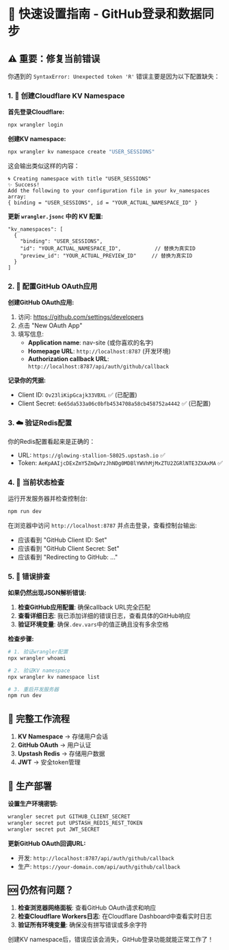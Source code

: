 # 🚀 快速设置指南 - GitHub登录和数据同步

## ⚠️ 重要：修复当前错误

你遇到的 `SyntaxError: Unexpected token 'R'` 错误主要是因为以下配置缺失：

### 1. 🔑 创建Cloudflare KV Namespace

**首先登录Cloudflare:**
```bash
npx wrangler login
```

**创建KV namespace:**
```bash
npx wrangler kv namespace create "USER_SESSIONS"
```

这会输出类似这样的内容：
```
🌀 Creating namespace with title "USER_SESSIONS"
✨ Success!
Add the following to your configuration file in your kv_namespaces array:
{ binding = "USER_SESSIONS", id = "YOUR_ACTUAL_NAMESPACE_ID" }
```

**更新 `wrangler.jsonc` 中的 KV 配置:**
```jsonc
"kv_namespaces": [
  {
    "binding": "USER_SESSIONS",
    "id": "YOUR_ACTUAL_NAMESPACE_ID",           // 替换为真实ID
    "preview_id": "YOUR_ACTUAL_PREVIEW_ID"     // 替换为真实ID
  }
]
```

### 2. 🐙 配置GitHub OAuth应用

**创建GitHub OAuth应用:**

1. 访问: https://github.com/settings/developers
2. 点击 "New OAuth App"
3. 填写信息:
   - **Application name**: nav-site (或你喜欢的名字)
   - **Homepage URL**: `http://localhost:8787` (开发环境)
   - **Authorization callback URL**: `http://localhost:8787/api/auth/github/callback`

**记录你的凭据:**
- Client ID: `Ov23liKipGcajk33VBXL` ✅ (已配置)
- Client Secret: `6e65da533a06c0bfb4534708a58cb458752a4442` ✅ (已配置)

### 3. ☁️ 验证Redis配置

你的Redis配置看起来是正确的：
- URL: `https://glowing-stallion-58025.upstash.io` ✅
- Token: `AeKpAAIjcDExZmY5ZmQwYzJhNDg0MDBlYWVhMjMxZTU2ZGRlNTE3ZXAxMA` ✅

### 4. 🔧 当前状态检查

运行开发服务器并检查控制台:
```bash
npm run dev
```

在浏览器中访问 `http://localhost:8787` 并点击登录，查看控制台输出:
- 应该看到 "GitHub Client ID: Set"
- 应该看到 "GitHub Client Secret: Set"
- 应该看到 "Redirecting to GitHub: ..."

### 5. 🐛 错误排查

**如果仍然出现JSON解析错误:**

1. **检查GitHub应用配置**: 确保callback URL完全匹配
2. **查看详细日志**: 我已添加详细的错误日志，查看具体的GitHub响应
3. **验证环境变量**: 确保`.dev.vars`中的值正确且没有多余空格

**检查步骤:**
```bash
# 1. 验证wrangler配置
npx wrangler whoami

# 2. 验证KV namespace
npx wrangler kv namespace list

# 3. 重启开发服务器
npm run dev
```

## 🎯 完整工作流程

1. **KV Namespace** → 存储用户会话
2. **GitHub OAuth** → 用户认证
3. **Upstash Redis** → 存储用户数据
4. **JWT** → 安全token管理

## 📝 生产部署

**设置生产环境密钥:**
```bash
wrangler secret put GITHUB_CLIENT_SECRET
wrangler secret put UPSTASH_REDIS_REST_TOKEN
wrangler secret put JWT_SECRET
```

**更新GitHub OAuth回调URL:**
- 开发: `http://localhost:8787/api/auth/github/callback`
- 生产: `https://your-domain.com/api/auth/github/callback`

## 🆘 仍然有问题？

1. **检查浏览器网络面板**: 查看GitHub OAuth请求和响应
2. **检查Cloudflare Workers日志**: 在Cloudflare Dashboard中查看实时日志
3. **验证所有环境变量**: 确保没有拼写错误或多余字符

创建KV namespace后，错误应该会消失，GitHub登录功能就能正常工作了！
